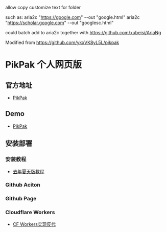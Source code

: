 allow copy customize text for folder

such as:
aria2c "https://google.com" --out "google.html"
aria2c "https://scholar.google.com" --out "googlesc.html"

could batch add to aria2c together with https://github.com/xubeisi/AriaNg

Modified from https://github.com/ykxVK8yL5L/pikpak

# PikPak 个人网页版

## 官方地址

 * [PikPak](https://mypikpak.com)

## Demo
 * [PikPak](https://mumuchenchen.github.io/pikpak/)

## 安装部署

### 安装教程
  * [去年夏天版教程](https://www.tjsky.net/?p=201)
### Github Aciton

### Github Page

### Cloudflare Workers
  * [CF Workers实现反代](cf-worker)
